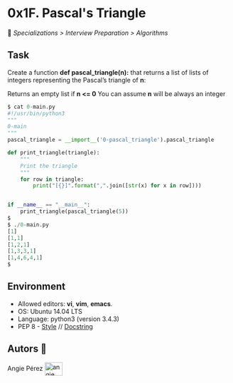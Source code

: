 # 0x1F. Pascal's Triangle

📂 _Specializations > Interview Preparation > Algorithms_

## Task

Create a function **def pascal_triangle(n):** that returns a list of lists of integers representing the Pascal’s triangle of **n**:

Returns an empty list if **n <= 0**
You can assume **n** will be always an integer

```py
$ cat 0-main.py
#!/usr/bin/python3
"""
0-main
"""
pascal_triangle = __import__('0-pascal_triangle').pascal_triangle

def print_triangle(triangle):
    """
    Print the triangle
    """
    for row in triangle:
        print("[{}]".format(",".join([str(x) for x in row])))


if __name__ == "__main__":
    print_triangle(pascal_triangle(5))
$
$ ./0-main.py
[1]
[1,1]
[1,2,1]
[1,3,3,1]
[1,4,6,4,1]
$
```

## Environment

- Allowed editors: **vi**, **vim**, **emacs**.
- OS: Ubuntu 14.04 LTS
- Language: python3 (version 3.4.3)
- PEP 8 - [Style](https://www.python.org/dev/peps/pep-0008/) // [Docstring](https://sphinxcontrib-napoleon.readthedocs.io/en/latest/example_google.html)

## Autors 🎀

Angie Pérez <a href="https://www.linkedin.com/in/angie-xiomara-perez-munoz/" target="_blank"><img align="center" src="https://cdn.jsdelivr.net/gh/devicons/devicon/icons/linkedin/linkedin-original.svg" alt="angie pérez" height="30" width="40" /></a>
